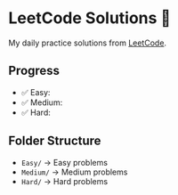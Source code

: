# LeetCode Solutions 🚀
My daily practice solutions from [LeetCode](https://leetcode.com/).

## Progress
- ✅ Easy: 
- ✅ Medium: 
- ✅ Hard: 

## Folder Structure
- `Easy/` → Easy problems
- `Medium/` → Medium problems
- `Hard/` → Hard problems
